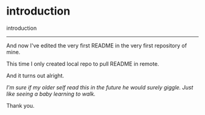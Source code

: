 # introduction
introduction

---

And now I've edited the very first README in the very first repository of mine.

This time I only created local repo to pull README in remote.

And it turns out alright. 

_I'm sure if my older self read this in the future he would surely giggle. Just like seeing a baby learning to walk._

Thank you.

